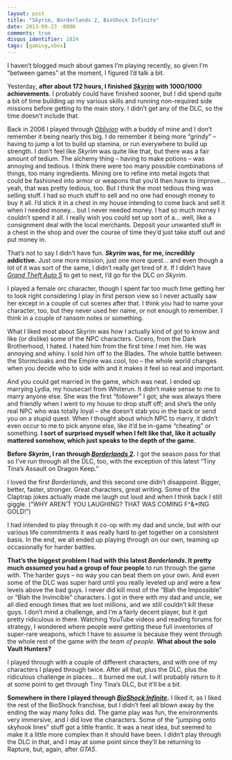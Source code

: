 ```yaml
---
layout: post
title: "Skyrim, Borderlands 2, BioShock Infinite"
date: 2013-09-23 -0800
comments: true
disqus_identifier: 1824
tags: [gaming,xbox]
---
```

I haven’t blogged much about games I’m playing recently, so given I’m
“between games” at the moment, I figured I’d talk a bit.

Yesterday, **after about 172 hours, I finished
*[Skyrim](http://www.amazon.com/dp/B004HYK956?tag=mhsvortex)* with
1000/1000 achievements**. I probably could have finished sooner, but I
did spend quite a bit of time building up my various skills and running
non-required side missions before getting to the main story. I didn’t
get any of the DLC, so the time doesn’t include that.

Back in 2006 I played through
*[Oblivion](http://www.amazon.com/dp/B000TG72PG?tag=mhsvortex)* with a
buddy of mine and I don’t remember it being nearly this big. I do
remember it being more “grindy” – having to jump a lot to build up
stamina, or run everywhere to build up strength. I don’t feel like
*Skyrim* was quite like that, but there was a fair amount of tedium. The
alchemy thing – having to make potions – was annoying and tedious. I
think there were too many possible combinations of things, too many
ingredients. Mining ore to refine into metal ingots that could be
fashioned into armor or weapons that you’d then have to improve… yeah,
that was pretty tedious, too. But I think the most tedious thing was
selling stuff. I had so much stuff to sell and no one had enough money
to buy it all. I’d stick it in a chest in my house intending to come
back and sell it when I needed money… but I never needed money. I had so
much money I couldn’t spend it all. I really wish you could set up sort
of a… well, like a consignment deal with the local merchants. Deposit
your unwanted stuff in a chest in the shop and over the course of time
they’d just take stuff out and put money in.

That’s not to say I didn’t have fun. ***Skyrim* was, for me, incredibly
addictive.** Just one more mission, just one more quest… and even though
a lot of it was sort of the same, I didn’t really get tired of it. If I
didn’t have *[Grand Theft Auto
5](http://www.amazon.com/dp/B0050SYILE?tag=mhsvortex)* to get to next,
I’d go for the DLC on *Skyrim*.

I played a female orc character, though I spent far too much time
getting her to look right considering I play in first person view so I
never actually saw her except in a couple of cut scenes after that. I
think you had to name your character, too, but they never used her name,
or not enough to remember. I think in a couple of ransom notes or
something.

What I liked most about Skyrim was how I actually kind of got to know
and like (or dislike) some of the NPC characters. Cicero, from the Dark
Brotherhood, I hated. I hated him from the first time I met him. He was
annoying and whiny. I sold him off to the Blades. The whole battle
between the Stormcloaks and the Empire was cool, too – the whole world
changes when you decide who to side with and it makes it feel so real
and important.

And you could get married in the game, which was neat. I ended up
marrying Lydia, my housecarl from Whiterun. It didn’t make sense to me
to marry anyone else. She was the first “follower” I got; she was always
there and friendly when I went to my house to drop stuff off; and she’s
the only real NPC who was totally loyal – she doesn’t stab you in the
back or send you on a stupid quest. When I thought about which NPC to
marry, it didn’t even occur to me to pick anyone else, like it’d be
in-game “cheating” or something. **I sort of surprised myself when I
felt like that, like it actually mattered somehow, which just speaks to
the depth of the game.**

**Before *Skyrim*, I ran through *[Borderlands
2](http://www.amazon.com/dp/B0050SYK44?tag=mhsvortex)*.** I got the
season pass for that so I’ve run through all the DLC, too, with the
exception of this latest “Tiny Tina’s Assault on Dragon Keep.”

I loved the first *Borderlands*, and this second one didn’t disappoint.
Bigger, better, faster, stronger. Great characters, great writing. Some
of the Claptrap jokes actually made me laugh out loud and when I think
back I still giggle. (“WHY AREN’T YOU LAUGHING? THAT WAS COMING
F\^&\*ING GOLD!”)

I had intended to play through it co-op with my dad and uncle, but with
our various life commitments it was really hard to get together on a
consistent basis. In the end, we all ended up playing through on our
own, teaming up occasionally for harder battles.

**That’s the biggest problem I had with this latest *Borderlands*. It
pretty much *assumed* you had a group of four people** to run through
the game with. The harder guys – no way you can beat them on your own.
And even some of the DLC was super hard until you really leveled up and
were a few levels above the bad guys. I never did kill most of the “Blah
the Impossible” or “Blah the Invincible” characters. I got in there with
my dad and uncle, we all died enough times that we lost millions, and we
still couldn’t kill these guys. I don’t mind a challenge, and I’m a
fairly decent player, but it got pretty ridiculous in there. Watching
YouTube videos and reading forums for strategy, I wondered where people
were getting these full inventories of super-rare weapons, which I have
to assume is because they went through the whole rest of the game *with
the team of people*. **What about the solo Vault Hunters?**

I played through with a couple of different characters, and with one of
my characters I played through twice. After all that, plus the DLC, plus
the ridiculous challenge in places… it burned me out. I will probably
return to it at some point to get through Tiny Tina’s DLC, but it’ll be
a bit.

**Somewhere in there I played through *[BioShock
Infinite](http://www.amazon.com/dp/B003O6EB70?tag=mhsvortex)*.** I liked
it, as I liked the rest of the BioShock franchise, but I didn’t feel all
blown away by the ending the way many folks did. The game play was fun,
the environments very immersive, and I did love the characters. Some of
the “jumping onto skyhook lines” stuff got a little frantic. It was a
neat idea, but seemed to make it a little more complex than it should
have been. I didn’t play through the DLC in that, and I may at some
point since they’ll be returning to Rapture, but, again, after *GTA5*.


